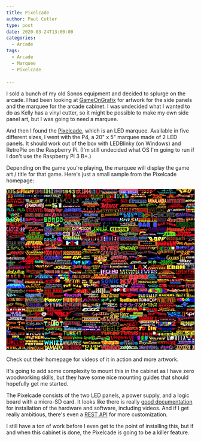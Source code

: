 ```yaml
---
title: Pixelcade
author: Paul Cutler
type: post
date: 2020-03-24T13:00:00
categories:
  - Arcade
tags:
  - Arcade
  - Marquee
  - Pixelcade

---
```


I sold a bunch of my old Sonos equipment and decided to splurge on the arcade.  I had been looking at [GameOnGrafix](https://www.gameongrafix.com/) for artwork for the side panels and the marquee for the arcade cabinet.  I was undecided what I wanted to do as Kelly has a vinyl cutter, so it might be possible to make my own side panel art, but I was going to need a marquee.

And then I found the [Pixelcade](https://pixelcade.org/), which is an LED marquee.  Available in five different sizes, I went with the P4, a 20" x 5" marquee made of 2 LED panels.  It should work out of the box with LEDBlinky (on Windows) and RetroPie on the Raspberry Pi.  (I'm still undecided what OS I'm going to run if I don't use the Raspberry Pi 3 B+.)

Depending on the game you're playing, the marquee will display the game art / title for that game.  Here's just a small sample from the Pixelcade homepage:

![Pixelcade Art](pixelcade-art.jpg)

Check out their homepage for videos of it in action and more artwork.  

It's going to add some complexity to mount this in the cabinet as I have zero woodworking skills, but they have some nice mounting guides that should hopefully get me started.

The Pixelcade consists of the two LED panels, a power supply, and a logic board with a micro-SD card.  It looks like there is really [good documentation](https://pixelcade.org/howto/) for installation of the hardware and software, including videos.  And if I get really ambitious, there's even a [REST API](https://pixelcade.org/api/) for more customization.

I still have a ton of work before I even get to the point of installing this, but if and when this cabinet is done, the Pixelcade is going to be a killer feature.
